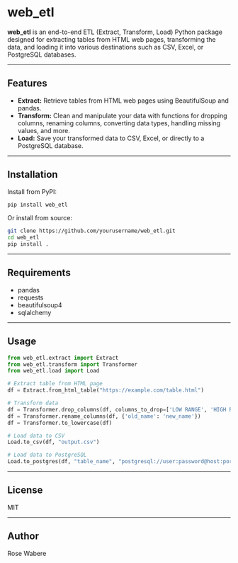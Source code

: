 # web_etl

**web_etl** is an end-to-end ETL (Extract, Transform, Load) Python package designed for extracting tables from HTML web pages, transforming the data, and loading it into various destinations such as CSV, Excel, or PostgreSQL databases.

---

## Features

- **Extract:** Retrieve tables from HTML web pages using BeautifulSoup and pandas.
- **Transform:** Clean and manipulate your data with functions for dropping columns, renaming columns, converting data types, handling missing values, and more.
- **Load:** Save your transformed data to CSV, Excel, or directly to a PostgreSQL database.

---

## Installation

Install from PyPI:
```sh
pip install web_etl
```

Or install from source:
```sh
git clone https://github.com/yourusername/web_etl.git
cd web_etl
pip install .
```

---

## Requirements

- pandas
- requests
- beautifulsoup4
- sqlalchemy

---

## Usage

```python
from web_etl.extract import Extract
from web_etl.transform import Transformer
from web_etl.load import Load

# Extract table from HTML page
df = Extract.from_html_table("https://example.com/table.html")

# Transform data
df = Transformer.drop_columns(df, columns_to_drop=['LOW RANGE', 'HIGH RANGE'])
df = Transformer.rename_columns(df, {'old_name': 'new_name'})
df = Transformer.to_lowercase(df)

# Load data to CSV
Load.to_csv(df, "output.csv")

# Load data to PostgreSQL
Load.to_postgres(df, "table_name", "postgresql://user:password@host:port/dbname")
```

---

## License

MIT

---

## Author

Rose Wabere
